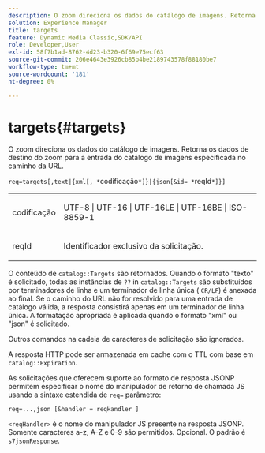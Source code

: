 ```yaml
---
description: O zoom direciona os dados do catálogo de imagens. Retorna os dados de destino do zoom para a entrada do catálogo de imagens especificada no caminho da URL.
solution: Experience Manager
title: targets
feature: Dynamic Media Classic,SDK/API
role: Developer,User
exl-id: 58f7b1ad-8762-4d23-b320-6f69e75ecf63
source-git-commit: 206e4643e3926cb85b4be2189743578f88180be7
workflow-type: tm+mt
source-wordcount: '181'
ht-degree: 0%

---
```


# targets{#targets}

O zoom direciona os dados do catálogo de imagens. Retorna os dados de destino do zoom para a entrada do catálogo de imagens especificada no caminho da URL.

`req=targets[,text|{xml[, *`codificação`*]}|{json[&id= *`reqId`*]}]`

<table id="simpletable_D64E706258FD4A9C9C8026D97B472FCC"> 
 <tr class="strow"> 
  <td class="stentry"> <p><span class="codeph"><span class="varname"> codificação</span> </span> </p> </td> 
  <td class="stentry"> <p><span class="codeph"> UTF-8 | UTF-16 | UTF-16LE | UTF-16BE | ISO-8859-1</span> </p></td> 
 </tr> 
 <tr class="strow"> 
  <td class="stentry"> <p><span class="codeph"><span class="varname"> reqId</span></span> </p></td> 
  <td class="stentry"> <p>Identificador exclusivo da solicitação. </p></td> 
 </tr> 
</table>

O conteúdo de `catalog::Targets` são retornados. Quando o formato &quot;texto&quot; é solicitado, todas as instâncias de `??` in `catalog::Targets` são substituídos por terminadores de linha e um terminador de linha única ( `CR/LF`) é anexada ao final. Se o caminho do URL não for resolvido para uma entrada de catálogo válida, a resposta consistirá apenas em um terminador de linha única. A formatação apropriada é aplicada quando o formato &quot;xml&quot; ou &quot;json&quot; é solicitado.

Outros comandos na cadeia de caracteres de solicitação são ignorados.

A resposta HTTP pode ser armazenada em cache com o TTL com base em `catalog::Expiration`.

As solicitações que oferecem suporte ao formato de resposta JSONP permitem especificar o nome do manipulador de retorno de chamada JS usando a sintaxe estendida de `req=` parâmetro:

`req=...,json [&handler = reqHandler ]`

`<reqHandler>` é o nome do manipulador JS presente na resposta JSONP. Somente caracteres a-z, A-Z e 0-9 são permitidos. Opcional. O padrão é `s7jsonResponse`.
